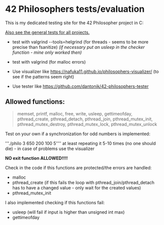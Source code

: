 # 42 Philosophers tests/evaluation

This is my dedicated testing site for the 42 Philosopher project in C:

[Also see the general tests for all projects.](https://github.com/poechlauerbe/42_tests)

- test with valgrind --tools=helgrind (for threads - seems to be more precise than fsanitize)
	_(if necessary put an usleep in the checker function - mine only worked then)_

- test with valgrind (for malloc errors)

- Use visualizer like https://nafuka11.github.io/philosophers-visualizer/ (to see if the patterns seem right)

- Use tester like https://github.com/dantonik/42-philosophers-tester

## Allowed functions:
> memset, printf, malloc, free, write, usleep, gettimeofday, pthread_create, pthread_detach, pthread_join, pthread_mutex_init, pthread_mutex_destroy, pthread_mutex_lock, pthread_mutex_unlock

Test on your own if a synchronization for odd numbers is implemented:

'''./philo 3 650 200 100 5''''
at least repeating it 5-10 times (no one should die) - in case of problems use the visualizer

__NO exit function ALLOWED!!!!__

Check in the code if this functions are protected/the errors are handled:
- malloc
- pthread_create (if this fails the loop with pthread_join/pthread_detach has to have a changed value - only wait for the created values)
- pthread_mutex_init

I also implemented checking if this functions fail:
- usleep (will fail if input is higher than unsigned int max)
- gettimeofday
